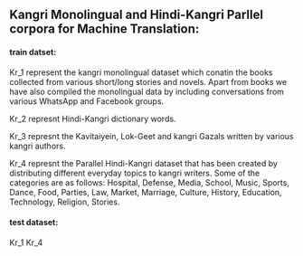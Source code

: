 ## Kangri Monolingual and Hindi-Kangri Parllel corpora for Machine Translation:


#### train datset: 

Kr_1 represent the kangri monolingual dataset which conatin the books collected from various short/long stories and novels. Apart from books we have also compiled the monolingual data by including conversations from various WhatsApp and Facebook groups.

Kr_2 represnt Hindi-Kangri dictionary words.

Kr_3 represnt the Kavitaiyein, Lok-Geet and kangri Gazals written by various kangri authors.

Kr_4 represnt the Parallel Hindi-Kangri dataset that has been created by distributing different everyday topics to kangri writers.
      Some of the categories are as follows: Hospital, Defense, Media, School, Music, Sports, Dance, Food, Parties, Law, Market, Marriage, Culture,
        History, Education, Technology, Religion, Stories.

#### test dataset:
Kr_1
Kr_4


